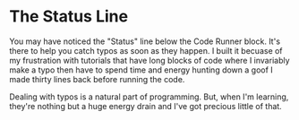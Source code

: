# The Status Line

You may have noticed the "Status" line below
the Code Runner block. It's there
to help you catch typos as soon as they happen.
I built it becuase of my frustration
with tutorials that have long blocks of code
where I invariably make a typo then have to
spend time and energy hunting down a goof I made thirty
lines back before running the code.

Dealing with typos is a natural part of
programming. But, when I'm learning, they're nothing
but a huge energy drain and I've got precious
little of that.
